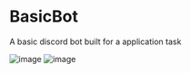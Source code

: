 # BasicBot
A basic discord bot built for a application task

![image](https://github.com/dylan0356/BasicBot/assets/33008329/40d45c62-3312-49c4-9fb5-f8c490242c80)
![image](https://github.com/dylan0356/BasicBot/assets/33008329/13cee567-8d6b-479a-a0ea-6953a0cd63a9)

